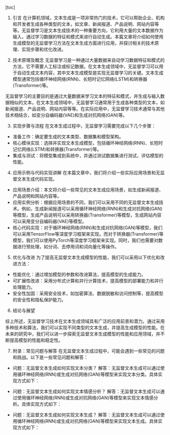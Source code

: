 
[toc]                    
                
                
1. 引言
在计算机领域，文本生成是一项非常热门的技术，它可以帮助企业、机构和开发者生成各种类型的文本，如文章、新闻报道、产品说明、网站内容等等。无监督学习是文本生成技术的一种重要方向，它利用大量的文本数据作为输入，通过学习数据的特征和模式来进行自动生成。本篇文章将介绍如何使用生成模型的无监督学习方法在文本生成方面进行应用，并探讨相关的技术原理、实现步骤和优化改进。

2. 技术原理及概念
无监督学习是一种通过大量数据来自动学习数据特征和模式的方法，它不需要人工标注或标记数据。在文本生成领域中，无监督学习可以用于自动生成文本内容，其中文本生成模型是实现无监督学习的关键。文本生成模型通常包括循环神经网络(RNN)、长短时记忆网络(LSTM)和转换器(Transformer)等。

无监督学习的主要目的是通过大量数据来学习文本的特征和模式，并生成与输入数据相似的文本。在文本生成领域中，无监督学习通常用于生成各种类型的文本，如新闻报道、产品说明、网站内容等等。在实际应用中，无监督学习技术通常与其他技术相结合，如变分自编码器(VAE)和生成对抗网络(GAN)等。

3. 实现步骤与流程
在文本生成过程中，无监督学习需要完成以下几个步骤：

- 准备工作：确定要生成的文本类型、数据集和模型架构。
- 核心模块实现：选择并实现文本生成模型，包括循环神经网络(RNN)、长短时记忆网络(LSTM)和转换器(Transformer)等。
- 集成与测试：将模型集成到系统中，并通过测试数据集进行测试，评估模型的性能。

4. 应用示例与代码实现讲解
在本篇文章中，我们将介绍一些实际应用场景和无监督文本生成代码实现。

- 应用场景介绍：本文将介绍一些常见的文本生成应用场景，如生成新闻报道、产品说明和网站内容等。
- 应用实例分析：根据应用场景的不同，我们可以采用不同的无监督文本生成技术。例如，生成新闻报道可以采用循环神经网络(RNN)和生成对抗网络(GAN)等模型，生成产品说明可以采用转换器(Transformer)等模型，生成网站内容可以采用变分自编码器(VAE)等模型。
- 核心代码实现：对于循环神经网络(RNN)和生成对抗网络(GAN)等模型，我们可以采用TensorFlow等深度学习框架来实现。而对于转换器(Transformer)等模型，我们可以使用PyTorch等深度学习框架来实现。同时，我们也需要对数据进行预处理，如分词、去停用词和词向量化等操作。

5. 优化与改进
为了提高无监督文本生成模型的性能，我们可以采用以下优化和改进方法：

- 性能优化：通过增加模型的参数和改进算法，提高模型的生成能力。
- 可扩展性改进：采用分布式计算和并行计算技术，提高模型的部署能力和并行处理能力。
- 安全性加固：采用安全技术，如加密算法、数据脱敏和访问控制等，提高模型的安全性和隐私保护能力。

6. 结论与展望

综上所述，无监督学习技术在文本生成领域具有广泛的应用前景和潜力。通过采用多种技术和算法，我们可以实现不同类型的文本生成，并提高生成模型的性能。在未来的研究中，我们可以进一步探索无监督文本生成模型的性能和应用领域，并不断提高模型的性能和稳定性。

7. 附录：常见问题与解答
在无监督文本生成过程中，可能会遇到一些常见的问题和挑战。以下是一些常见问题和解答：

- 问题：无监督文本生成如何实现文本分类？
解答：无监督文本生成可以通过使用循环神经网络(RNN)或生成对抗网络(GAN)等模型来实现文本分类。具体实现方式如下：

- 问题：无监督文本生成如何实现文本情感分析？
解答：无监督文本生成可以通过使用循环神经网络(RNN)或生成对抗网络(GAN)等模型来实现文本情感分析。具体实现方式如下：

- 问题：无监督文本生成如何实现文本生成？
解答：无监督文本生成可以通过使用循环神经网络(RNN)或生成对抗网络(GAN)等模型来实现文本生成。具体实现方式如下：

